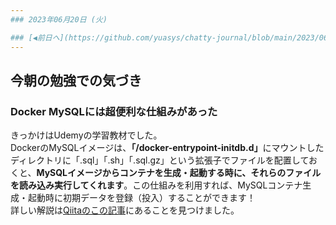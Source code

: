 ```yaml
---
### 2023年06月20日 (火)

### [◀️前日へ](https://github.com/yuasys/chatty-journal/blob/main/2023/06/2023-06-19.md)&emsp;&emsp;&emsp;&emsp;[翌日へ▶️](https://github.com/yuasys/chatty-journal/blob/main/2023/06/2023-06-21.md)
---
```


## 今朝の勉強での気づき

### Docker MySQLには超便利な仕組みがあった

きっかけはUdemyの学習教材でした。  
DockerのMySQLイメージは、<b>「/docker-entrypoint-initdb.d」</b>にマウントしたディレクトリに「.sql」「.sh」「.sql.gz」という拡張子でファイルを配置しておくと、<b>MySQLイメージからコンテナを生成・起動する時に、それらのファイルを読み込み実行してくれます</b>。この仕組みを利用すれば、MySQLコンテナ生成・起動時に初期データを登録（投入）することができます！  
詳しい解説は[Qiitaのこの記事](https://qiita.com/NagaokaKenichi/items/ae037963b33a85df33f5)にあることを見つけました。

